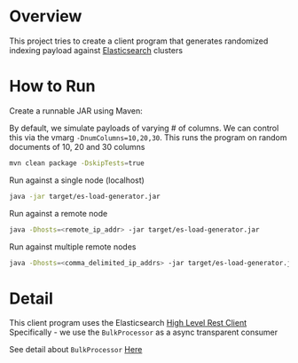# Overview
This project tries to create a client program that generates randomized
indexing payload against
[Elasticsearch](https://www.elastic.co/guide/index.html) clusters

# How to Run
Create a runnable JAR using Maven:

By default, we simulate payloads of varying # of columns. We can control this via the
vmarg `-DnumColumns=10,20,30`. This runs the program on random documents of 10, 20 and 30 columns

```bash
mvn clean package -DskipTests=true
```

Run against a single node (localhost)
```bash
java -jar target/es-load-generator.jar
```

Run against a remote node
```bash
java -Dhosts=<remote_ip_addr> -jar target/es-load-generator.jar
```

Run against multiple remote nodes
```bash
java -Dhosts=<comma_delimited_ip_addrs> -jar target/es-load-generator.jar
```

# Detail
This client program uses the Elasticsearch [High Level Rest Client](https://www.elastic.co/guide/en/elasticsearch/client/java-rest/current/java-rest-high.html)
Specifically - we use the `BulkProcessor` as a async transparent consumer

See detail about `BulkProcessor` [Here](https://www.elastic.co/guide/en/elasticsearch/client/java-rest/current/java-rest-high-document-bulk.html#java-rest-high-document-bulk-processor)